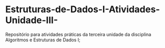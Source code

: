 # Estruturas-de-Dados-I-Atividades-Unidade-III-
Repositório para atividades práticas da terceira unidade da disciplina Algoritmos e Estruturas de Dados I;

